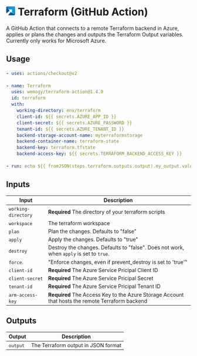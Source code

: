 # ![wemogy](assets/wemogy-logo.png) Terraform (GitHub Action)

A GitHub Action that connects to a remote Terraform backend in Azure, applies or plans the changes and outputs the Terraform Output variables. Currently only works for Microsoft Azure.

## Usage

```yaml
- uses: actions/checkout@v2

- name: Terraform
  uses: wemogy/terraform-action@1.4.0
  id: terraform
  with:
    working-directory: env/terraform
    client-id: ${{ secrets.AZURE_APP_ID }}
    client-secret: ${{ secrets.AZURE_PASSWORD }}
    tenant-id: ${{ secrets.AZURE_TENANT_ID }}
    backend-storage-account-name: myterraformstorage
    backend-container-name: terraform-state
    backend-key: terraform.tfstate
    backend-access-key: ${{ secrets.TERRAFORM_BACKEND_ACCESS_KEY }}

- run: echo ${{ fromJSON(steps.terraform.outputs.output).my_output.value }}
```

## Inputs

| Input               | Description                                                                                      |
| ------------------- | ------------------------------------------------------------------------------------------------ |
| `working-directory` | **Required** The directory of your terraform scripts                                             |
| `workspace`         | The terraform workspace                                                                          |
| `plan `             | Plan the changes. Defaults to "false"                                                            |
| `apply`             | Apply the changes. Defaults to "true"                                                            |
| `destroy`           | Destroy the changes. Defaults to "false". Does not work, when `apply` is set to `true`.          |
| `force`.            | "Enforce changes, even if prevent_destroy is set to 'true'"                                      |
| `client-id`         | **Required** The Azure Service Pricipal Client ID                                                |
| `client-secret`     | **Required** The Azure Service Pricipal Secret                                                   |
| `tenant-id`         | **Required** The Azure Service Pricipal Tenant ID                                                |
| `arm-access-key`    | **Required** The Access Key to the Azure Storage Account that hosts the remote Terraform backend |

## Outputs

| Output   | Description                         |
| -------- | ----------------------------------- |
| `output` | The Terraform output in JSON format |
